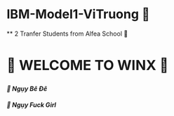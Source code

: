 # IBM-Model1-ViTruong :strawberry:
** 2 Tranfer Students from Alfea School :two_women_holding_hands:
## **<h2>:sunflower: WELCOME TO WINX :sunflower:**
  *<h4> :hear_no_evil: Ngụy Bê Đê*
  *<h4> :speak_no_evil: Ngụy Fuck Girl*
  
